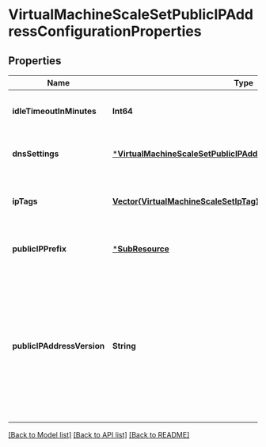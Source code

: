 # VirtualMachineScaleSetPublicIPAddressConfigurationProperties


## Properties
Name | Type | Description | Notes
------------ | ------------- | ------------- | -------------
**idleTimeoutInMinutes** | **Int64** | The idle timeout of the public IP address. | [optional] [default to nothing]
**dnsSettings** | [***VirtualMachineScaleSetPublicIPAddressConfigurationDnsSettings**](VirtualMachineScaleSetPublicIPAddressConfigurationDnsSettings.md) |  | [optional] [default to nothing]
**ipTags** | [**Vector{VirtualMachineScaleSetIpTag}**](VirtualMachineScaleSetIpTag.md) | The list of IP tags associated with the public IP address. | [optional] [default to nothing]
**publicIPPrefix** | [***SubResource**](SubResource.md) |  | [optional] [default to nothing]
**publicIPAddressVersion** | **String** | Available from Api-Version 2019-07-01 onwards, it represents whether the specific ipconfiguration is IPv4 or IPv6. Default is taken as IPv4. Possible values are: &#39;IPv4&#39; and &#39;IPv6&#39;. | [optional] [default to nothing]


[[Back to Model list]](../README.md#models) [[Back to API list]](../README.md#api-endpoints) [[Back to README]](../README.md)



